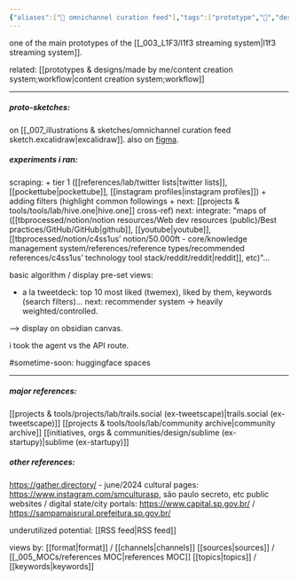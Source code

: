 ```yaml
---
{"aliases":["📲 omnichannel curation feed"],"tags":["prototype","🌱","design","sensemaking","datamanagement","visualization"],"dg-publish":true,"notestage":["🌱"],"relevancescore":96,"created":"2022-03-11T13:33:32.936-03:00","updated":"2025-01-28T19:10:27.043-03:00","permalink":"/prototypes-and-designs/made-by-me/omnichannel-curation-feed/","dgPassFrontmatter":true}
---
```


one of the main prototypes of the [[_003_L1F3/l1f3 streaming system\|l1f3 streaming system]].

related: [[prototypes & designs/made by me/content creation system;workflow\|content creation system;workflow]]

---
##### proto-sketches:

on [[_007_illustrations & sketches/omnichannel curation feed sketch.excalidraw\|excalidraw]].
also on [figma](https://www.figma.com/file/5UpGleobC3WJFckn9BNA6U/c4ss1us'-l1f3-dashboard?type=design&mode=design&t=8W2QvUSxNCEwymnl-1).

##### experiments i ran:

scraping:
\+ tier 1 ([[references/lab/twitter lists\|twitter lists]], [[pockettube\|pockettube]], [[instagram profiles\|instagram profiles]])
\+ adding filters (highlight common followings + next: [[projects & tools/tools/lab/hive.one\|hive.one]] cross-ref)
next: integrate: "maps of ([[tbprocessed/notion/notion resources/Web dev resources (public)/Best practices/GitHub/GitHub\|github]], [[youtube\|youtube]], [[tbprocessed/notion/c4ss1us’ notion/50.000ft - core/knowledge management system/references/reference types/recommended references/c4ss1us’ technology tool stack/reddit/reddit\|reddit]], etc)"...

basic algorithm / display pre-set views:
- a la tweetdeck: top 10 most liked (twemex), liked by them, keywords (search filters)...
next: recommender system -> heavily weighted/controlled.

--> display on obsidian canvas.

i took the agent vs the API route.

#sometime-soon:
huggingface spaces

---
##### major references:
[[projects & tools/projects/lab/trails.social (ex-tweetscape)\|trails.social (ex-tweetscape)]]
[[projects & tools/tools/lab/community archive\|community archive]]
[[initiatives, orgs & communities/design/sublime (ex-startupy)\|sublime (ex-startupy)]]

##### other references:
https://gather.directory/ - june/2024
cultural pages: https://www.instagram.com/smculturasp, são paulo secreto, etc
public websites / digital state/city portals: https://www.capital.sp.gov.br/ / https://sampamaisrural.prefeitura.sp.gov.br/

underutilized potential: [[RSS feed\|RSS feed]]

views by:
[[format\|format]] / [[channels\|channels]]
[[sources\|sources]] / [[_005_MOCs/references MOC\|references MOC]]
[[topics\|topics]] / [[keywords\|keywords]]


